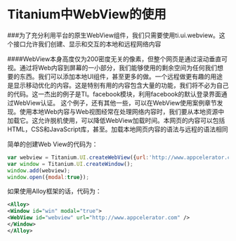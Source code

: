 # Titanium中WebView的使用

###为了充分利用平台的原生WebView组件，我们只需要使用ti.ui.webview。这个接口允许我们创建、显示和交互的本地和远程网络内容


####WebView本身高度仅为200密度无关的像素，但整个网页是通过滚动垂直可视。通过将Web内容到屏幕的一小部分，我们能够使用的剩余空间为任何我们想要的东西。我们可以添加本地UI组件，甚至更多的做。一个远程做更有趣的用途是显示移动优化的内容。这是特别有用的内容包含大量的功能，我们将不必为自己的代码。这一杰出的例子是TI。facebook模块，利用facebook的默认登录界面通过WebView认证。
这个例子，还有其他一些，可以在WebView使用案例章节发现。使用本地Web内容与Web视图经常在处理网络内容时，我们要从本地资源中加载它。这允许脱机使用，可以降低WebView加载时间。本网页的内容可以包括HTML，CSS和JavaScript库，甚至。加载本地网页内容的语法与远程的语法相同

简单的创建Web View的代码为：
```javascript
var webview = Titanium.UI.createWebView({url:'http://www.appcelerator.com'});
var window = Titanium.UI.createWindow();
window.add(webview);
window.open({modal:true});
```

如果使用Alloy框架的话，代码为：
```xml
<Alloy>
<Window id="win" modal="true">
<WebView id="webview" url="http://www.appcelerator.com" />
</Window>
</Alloy>
```
